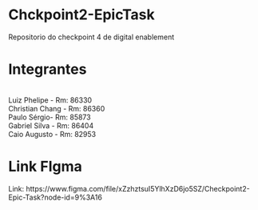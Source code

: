 # Chckpoint2-EpicTask
Repositorio do checkpoint 4 de digital enablement

<h1>Integrantes</h1>
<br>
Luiz Phelipe - Rm: 86330<br>
Christian Chang - Rm: 86360<br>
Paulo Sérgio- Rm: 85873<br>
Gabriel Silva - Rm: 86404<br>
Caio Augusto - Rm: 82953<br>


<h1>Link FIgma</h1>
Link: https://www.figma.com/file/xZzhztsuI5YlhXzD6jo5SZ/Checkpoint2-Epic-Task?node-id=9%3A16

